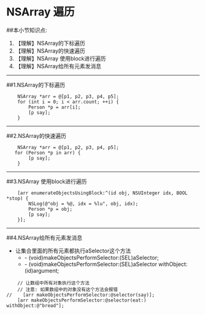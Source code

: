 # NSArray 遍历
##本小节知识点:
1. 【理解】NSArray的下标遍历
2. 【理解】NSArray的快速遍历
3. 【理解】NSArray 使用block进行遍历
4. 【理解】NSArray给所有元素发消息

---


##1.NSArray的下标遍历

```
    NSArray *arr = @[p1, p2, p3, p4, p5];
    for (int i = 0; i < arr.count; ++i) {
        Person *p = arr[i];
        [p say];
    }
```
---

##2.NSArray的快速遍历

```
    NSArray *arr = @[p1, p2, p3, p4, p5];
   for (Person *p in arr) {
        [p say];
    }
```
---


##3.NSArray 使用block进行遍历

```
    [arr enumerateObjectsUsingBlock:^(id obj, NSUInteger idx, BOOL *stop) {
        NSLog(@"obj = %@, idx = %lu", obj, idx);
        Person *p = obj;
        [p say];
    }];
```
---

##4.NSArray给所有元素发消息
- 让集合里面的所有元素都执行aSelector这个方法
    + \- (void)makeObjectsPerformSelector:(SEL)aSelector;
    + \- (void)makeObjectsPerformSelector:(SEL)aSelector withObject:(id)argument;

```
    // 让数组中所有对象执行这个方法
    // 注意: 如果数组中的对象没有这个方法会报错
//    [arr makeObjectsPerformSelector:@selector(say)];
    [arr makeObjectsPerformSelector:@selector(eat:) withObject:@"bread"];
```
